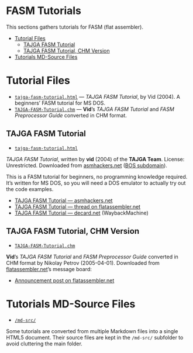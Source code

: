 FASM Tutorials
==============

This sections gathers tutorials for FASM (flat assembler).

<!-- #toc -->
-   [Tutorial Files](#tutorial-files)
    -   [TAJGA FASM Tutorial](#tajga-fasm-tutorial)
    -   [TAJGA FASM Tutorial, CHM Version](#tajga-fasm-tutorial-chm-version)
-   [Tutorials MD-Source Files](#tutorials-md-source-files)

<!-- /toc -->
Tutorial Files
==============

-   [`tajga-fasm-tutorial.html`](./tajga-fasm-tutorial.html) — *TAJGA FASM Tutorial*, by Vid (2004). A beginners’ FASM tutorial for MS DOS.
-   [`TAJGA-FASM-Tutorial.chm`](./TAJGA-FASM-Tutorial.chm) — **Vid**’s *TAJGA FASM Tutorial* and *FASM Preprocessor Guide* converted in CHM format.

TAJGA FASM Tutorial
-------------------

-   [`tajga-fasm-tutorial.html`](./tajga-fasm-tutorial.html)

*TAJGA FASM Tutorial*, written by **vid** (2004) of the **TAJGA Team**. License: Unrestricted. Downloaded from [asmhackers.net](http://asmhackers.net/) ([BOS subdomain](http://bos.asmhackers.net/)).

This is a FASM tutorial for beginners, no programming knowledge required. It’s written for MS DOS, so you will need a DOS emulator to actually try out the code examples.

-   [TAJGA FASM Tutorial — asmhackers.net](http://bos.asmhackers.net/docs/FASM%20tutorial/)
-   [TAJGA FASM Tutorial — thread on flatassembler.net](https://board.flatassembler.net/topic.php?t=1178)
-   [TAJGA FASM Tutorial — decard.net](https://web.archive.org/web/20060925090450/http://www.decard.net/article.php?body=tajga) (WaybackMachine)

TAJGA FASM Tutorial, CHM Version
--------------------------------

-   [`TAJGA-FASM-Tutorial.chm`](./TAJGA-FASM-Tutorial.chm)

**Vid**’s *TAJGA FASM Tutorial* and *FASM Preprocessor Guide* converted in CHM format by Nikolay Petrov (2005-04-01). Downloaded from [flatassembler.net](https://board.flatassembler.net/)’s message board:

-   [Announcement post on flatassembler.net](https://board.flatassembler.net/topic.php?t=1178&postdays=0&postorder=asc&start=43)

Tutorials MD-Source Files
=========================

-   [`/md-src/`](./md-src/)

Some tutorials are converted from multiple Markdown files into a single HTML5 document. Their source files are kept in the `/md-src/` subfolder to avoid cluttering the main folder.
